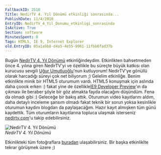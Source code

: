 ```yaml
---
FallbackID: 2510
Title: NedirTV 4. Yıl Dönümü etkinliği sonrasında...
PublishDate: 11/4/2010
EntryID: NedirTV_4_Yil_Donumu_etkinligi_sonrasinda
IsActive: True
Section: software
MinutesSpent: 0
Tags: HTML5, IE 9, Internet Explorer
old.EntryID: 05a1a9b8-d4a5-4e55-9961-11fbb6fad37b
---
```

Bugün [NedirTV 4. Yıl
Dönümü](http://daron.yondem.com/tr/post/3554f8b7-23d3-426f-bc10-b9f6f3075fa2)
etkinliğindeydim. Etkinlikten bahsetmeden önce 4. yılına giren
NedirTV'yi ve özellikle bu süreçte büyük katkısı olan kurucusu sevgili
[Uğur Umutluoğlu](http://www.umutluoglu.com/)'nun kutluyorum! NedirTV'ye
gönüllü olarak harcadığı süreyi çok net biliyorum ;) Gelelim etkinliğe.
Benim etkinlikte minik bir HTML5 oturumum vardı. HTML5 konuşmak için
aslında daha çoook erken :) fakat yine de özellikle[IE9 Developer
Preview](http://ie.microsoft.com/testdrive/)'ın da çıkması ile beraber
şöyle bir göz atmakta fayda olacağını düşündüm. Fena da olmadı gibi :)
Geleceğe bir bakış attık. Oturumun video kayıtlarını aldım, daha detaylı
inceleme şansım olmadı fakat teknik bir sorun yoksa kesinlikle oturumun
kaydını blogdan da paylaşacağım. Hazır kayıt almışken tüm günü
kaydettik. Tüm oturumların kayıtlarına topluca ulaşmak isterseniz
[nedirtv.com](http://www.nedirtv.com)'u takip edebilirsiniz.

![NedirTV 4. Yıl
Dönümü](http://cdn.daron.yondem.com/assets/2510/10042010_1.jpg)\
*NedirTV 4. Yıl Dönümü*

Etkinlikteki tüm fotoğraflara
[buradan](http://cid-8eca4439fd9a640f.skydrive.live.com/browse.aspx/NedirTV%204.%20Y%c4%b1l%20D%c3%b6n%c3%bcm%c3%bc)
ulaşabilirsiniz. Bir başka etkinliklte tekrar görüşmek üzere ;)


